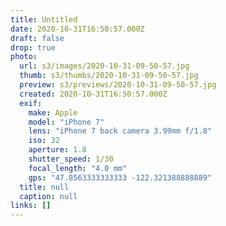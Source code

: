 ```yaml
---
title: Untitled
date: 2020-10-31T16:50:57.000Z
draft: false
drop: true
photo:
  url: s3/images/2020-10-31-09-50-57.jpg
  thumb: s3/thumbs/2020-10-31-09-50-57.jpg
  preview: s3/previews/2020-10-31-09-50-57.jpg
  created: 2020-10-31T16:50:57.000Z
  exif:
    make: Apple
    model: "iPhone 7"
    lens: "iPhone 7 back camera 3.99mm f/1.8"
    iso: 32
    aperture: 1.8
    shutter_speed: 1/30
    focal_length: "4.0 mm"
    gps: "47.8563333333333 -122.321388888889"
  title: null
  caption: null
links: []
---
```

